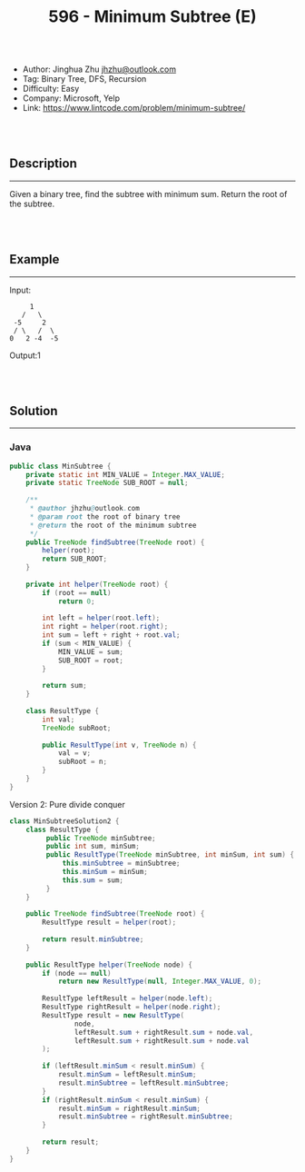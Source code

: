 # <center>596 - Minimum Subtree (E)</center> 



<br></br>

* Author: Jinghua Zhu <jhzhu@outlook.com>
* Tag: Binary Tree, DFS, Recursion
* Difficulty: Easy
* Company: Microsoft, Yelp
* Link: https://www.lintcode.com/problem/minimum-subtree/

<br></br>



## Description
----
Given a binary tree, find the subtree with minimum sum. Return the root of the subtree.

<br></br>



## Example
----
Input:
```
     1
   /   \
 -5     2
 / \   /  \
0   2 -4  -5
```

Output:1

<br></br>



## Solution
----
### Java
```java
public class MinSubtree {
	private static int MIN_VALUE = Integer.MAX_VALUE;
	private static TreeNode SUB_ROOT = null;
	
	/**
	 * @author jhzhu@outlook.com
     * @param root the root of binary tree
     * @return the root of the minimum subtree
     */
	public TreeNode findSubtree(TreeNode root) {
		helper(root);
		return SUB_ROOT;
	}
	
	private int helper(TreeNode root) {
		if (root == null)
			return 0;
		
		int left = helper(root.left);
		int right = helper(root.right);
		int sum = left + right + root.val;
		if (sum < MIN_VALUE) {
			MIN_VALUE = sum;
			SUB_ROOT = root;
		}
		
		return sum;
	}
	
	class ResultType {
		int val;
		TreeNode subRoot;
		
		public ResultType(int v, TreeNode n) {
			val = v;
			subRoot = n;
		}
	}
}
```

Version 2: Pure divide conquer
```java
class MinSubtreeSolution2 {
	class ResultType {
		 public TreeNode minSubtree;
		 public int sum, minSum;
		 public ResultType(TreeNode minSubtree, int minSum, int sum) {
		     this.minSubtree = minSubtree;
		     this.minSum = minSum;
		     this.sum = sum;
		 }
	}
	
	public TreeNode findSubtree(TreeNode root) {
		ResultType result = helper(root);
		
		return result.minSubtree;
	}
 
	public ResultType helper(TreeNode node) {
		if (node == null)
			return new ResultType(null, Integer.MAX_VALUE, 0);
     
		ResultType leftResult = helper(node.left);
		ResultType rightResult = helper(node.right);
		ResultType result = new ResultType(
				node,
				leftResult.sum + rightResult.sum + node.val,
				leftResult.sum + rightResult.sum + node.val
		);
     
		if (leftResult.minSum < result.minSum) {
			result.minSum = leftResult.minSum;
			result.minSubtree = leftResult.minSubtree;
		}
		if (rightResult.minSum < result.minSum) {
			result.minSum = rightResult.minSum;
			result.minSubtree = rightResult.minSubtree;
		}
     
		return result;
	}
}
```

<br>
